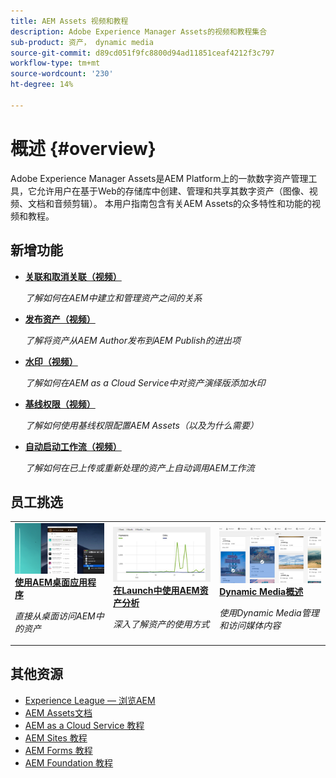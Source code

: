 ```yaml
---
title: AEM Assets 视频和教程
description: Adobe Experience Manager Assets的视频和教程集合
sub-product: 资产， dynamic media
source-git-commit: d89cd051f9fc8800d94ad11851ceaf4212f3c797
workflow-type: tm+mt
source-wordcount: '230'
ht-degree: 14%

---
```



# 概述 {#overview}

Adobe Experience Manager Assets是AEM Platform上的一款数字资产管理工具，它允许用户在基于Web的存储库中创建、管理和共享其数字资产（图像、视频、文档和音频剪辑）。 本用户指南包含有关AEM Assets的众多特性和功能的视频和教程。

## 新增功能

* **[关联和取消关联（视频）](./authoring/relate-unrelate.md)**

   *了解如何在AEM中建立和管理资产之间的关系*

* **[发布资产（视频）](./sharing/publish.md)**

   *了解将资产从AEM Author发布到AEM Publish的进出项*

* **[水印（视频）](./advanced/watermarks.md)**

   *了解如何在AEM as a Cloud Service中对资产演绎版添加水印*

* **[基线权限（视频）](./configuring/baseline-permissions.md)**

   *了解如何使用基线权限配置AEM Assets（以及为什么需要）*

* **[自动启动工作流（视频）](./configuring/auto-start-workflows.md)**

   *了解如何在已上传或重新处理的资产上自动调用AEM工作流*

## 员工挑选

<table>
<td>
   <a href="./creative-workflows/aem-desktop-app.md">
   <img alt="增强型智能标记" src="./assets/overview/desktop-app.png" />
   </a>
   <div>
      <a href="./creative-workflows/aem-desktop-app.md">
      <strong>使用AEM桌面应用程序</strong>
      </a>
   </div>
   <p>
      <em>直接从桌面访问AEM中的资产</em>
   </p>
</td>
<td>
   <a href="./advanced/asset-insights-launch-tutorial.md">
   <img alt="AEM Assets Insights" src="./assets/overview/asset-insights.png"/>
   </a>
   <div>
      <a href="./advanced/asset-insights-launch-tutorial.md">
      <strong>在Launch中使用AEM资产分析</strong>
      </a>
   </div>
   <p>
      <em>深入了解资产的使用方式</em>
   <p>
</td>
<td>
   <a href="./dynamic-media/dynamic-media-overview-feature-video-use.md">
   <img alt="Dynamic Media概述" src="./assets/overview/dynamic-media.png" />
   </a>
   <div>
      <a href="./dynamic-media/dynamic-media-overview-feature-video-use.md">
      <strong>Dynamic Media概述</strong>
      </a>
   </div>
   <p>
      <em>使用Dynamic Media管理和访问媒体内容</em>
   <p>
</td>
</table>

## 其他资源

* [Experience League — 浏览AEM](https://experienceleague.adobe.com/#recommended/solutions/experience-manager)
* [AEM Assets文档](https://helpx.adobe.com/cn/experience-manager/6-5/assets/user-guide.html)
* [AEM as a Cloud Service 教程](/help/cloud-service/overview.md)
* [AEM Sites 教程](/help/sites/overview.md)
* [AEM Forms 教程](/help/forms/overview.md)
* [AEM Foundation 教程](/help/foundation/overview.md)

